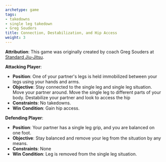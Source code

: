 ```yaml
---
archetype: game
tags:
- takedowns
- single leg takedown
- Greg Souders
title: Connection, Destabilization, and Hip Access
weight: 3
---
```

**Attribution**: This game was originally created by coach Greg Souders at [Standard Jiu-Jitsu](https://standardjiujitsu.com).

**Attacking Player**:
  * **Position**: One of your partner's legs is held immobilized between your legs using your hands and arms.
  * **Objective**: Stay connected to the single leg and single leg situation. Move your partner around. Move the single leg to different parts of your body. Destabilize your partner and look to access the hip
  * **Constraints**: No takedowns.
  * **Win Condition**: Gain hip access.

**Defending Player**:
  * **Position**: Your partner has a single leg grip, and you are balanced on one foot.
  * **Objective**: Stay balanced and remove your leg from the situation by any means.
  * **Constraints**: None
  * **Win Condition**: Leg is removed from the single leg situation.